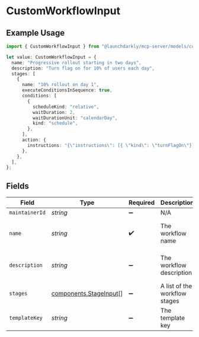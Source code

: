 # CustomWorkflowInput

## Example Usage

```typescript
import { CustomWorkflowInput } from "@launchdarkly/mcp-server/models/components";

let value: CustomWorkflowInput = {
  name: "Progressive rollout starting in two days",
  description: "Turn flag on for 10% of users each day",
  stages: [
    {
      name: "10% rollout on day 1",
      executeConditionsInSequence: true,
      conditions: [
        {
          scheduleKind: "relative",
          waitDuration: 2,
          waitDurationUnit: "calendarDay",
          kind: "schedule",
        },
      ],
      action: {
        instructions: "{\"instructions\": [{ \"kind\": \"turnFlagOn\"}]}",
      },
    },
  ],
};
```

## Fields

| Field                                                            | Type                                                             | Required                                                         | Description                                                      | Example                                                          |
| ---------------------------------------------------------------- | ---------------------------------------------------------------- | ---------------------------------------------------------------- | ---------------------------------------------------------------- | ---------------------------------------------------------------- |
| `maintainerId`                                                   | *string*                                                         | :heavy_minus_sign:                                               | N/A                                                              |                                                                  |
| `name`                                                           | *string*                                                         | :heavy_check_mark:                                               | The workflow name                                                | Progressive rollout starting in two days                         |
| `description`                                                    | *string*                                                         | :heavy_minus_sign:                                               | The workflow description                                         | Turn flag on for 10% of users each day                           |
| `stages`                                                         | [components.StageInput](../../models/components/stageinput.md)[] | :heavy_minus_sign:                                               | A list of the workflow stages                                    |                                                                  |
| `templateKey`                                                    | *string*                                                         | :heavy_minus_sign:                                               | The template key                                                 |                                                                  |